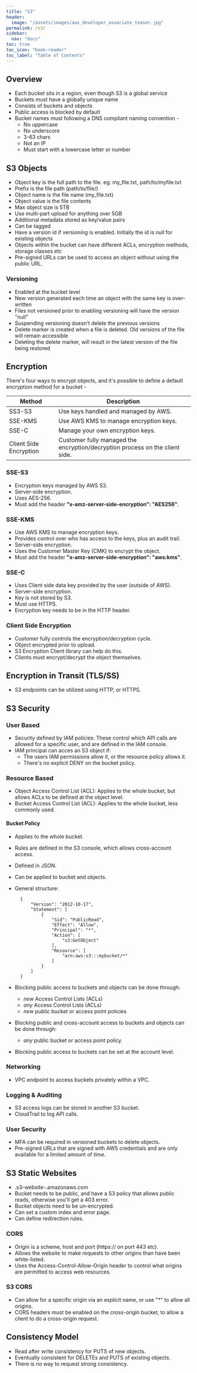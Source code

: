 ```yaml
---
title: "S3"
header:
  image: "/assets/images/aws_developer_associate_teaser.jpg"
permalink: /s3/
sidebar:
  nav: "docs"
toc: true
toc_icon: "book-reader"
toc_label: "Table of Contents"
---
```


## Overview

- Each bucket sits in a region, even though S3 is a global service
- Buckets must have a globally unique name
- Consists of buckets and objects
- Public access is blocked by default
- Bucket names must following a DNS compliant naming convention -
  - No uppercase
  - No underscore
  - 3-63 chars
  - Not an IP
  - Must start with a lowercase letter or number

## S3 Objects

- Object key is the full path to the file. eg: my_file.txt, path/to/myfile.txt
- Prefix is the file path (path/to/file/)
- Object name is the file name (my_file.txt)
- Object value is the file contents
- Max object size is 5TB
- Use multi-part upload for anything over 5GB
- Additional metadata stored as key/value pairs
- Can be tagged
- Have a version id if versioning is enabled. Initially the id is *null* for existing objects
- Objects within the bucket can have different ACLs, encryption methods, storage classes etc
- Pre-signed URLs can be used to access an object without using the public URL.

### Versioning

- Enabled at the bucket level
- New version generated each time an object with the same key is over-written
- Files not versioned prior to enabling versioning will have the version "null"
- Suspending versioning doesn't delete the previous versions
- Delete marker is created when a file is deleted. Old versions of the file will remain accessible
- Deleting the delete marker, will result in the latest version of the file being restored

## Encryption

There's four ways to encrypt objects, and it's possible to define a default encryption method for a bucket -

| Method                 | Description                                                                  |
|------------------------|------------------------------------------------------------------------------|
| SS3-S3                 | Use keys handled and managed by AWS.                                         |
| SSE-KMS                | Use AWS KMS to manage encryption keys.                                       |
| SSE-C                  | Manage your own encryption keys.                                             |
| Client Side Encryption | Customer fully managed the encryption/decryption process on the client side. |

### SSE-S3

- Encryption keys managed by AWS S3.
- Server-side encryption.
- Uses AES-256.
- Must add the header **"x-amz-server-side-encryption": "AES256"**.

### SSE-KMS

- Use AWS KMS to manage encryption keys.
- Provides control over who has access to the keys, plus an audit trail.
- Server-side encryption.
- Uses the Customer Master Key (CMK) to encrypt the object.
- Must add the header **"x-amz-server-side-encryption": "aws:kms"**.

### SSE-C

- Uses Client side data key provided by the user (outside of AWS).
- Server-side encryption.
- Key is not stored by S3.
- Must use HTTPS.
- Encryption key needs to be in the HTTP header.

### Client Side Encryption

- Customer fully controls the encryption/decryption cycle.
- Object encrypted prior to upload.
- S3 Encryption Client library can help do this.
- Clients must encrypt/decrypt the object themselves.

## Encryption in Transit (TLS/SS)

- S3 endpoints can be utilized using HTTP, or HTTPS.

## S3 Security

### User Based

- Security defined by IAM policies: These control which API calls are allowed for a specific user, and are defined in the IAM console.
- IAM principal can acces an S3 object if:
  - The users IAM permissions allow it, or the resource policy allows it.
  - There's no explicit DENY on the bucket policy.

### Resource Based


- Object Access Control List (ACL): Applies to the whole bucket, but allows ACLs to be defined at the object level.
- Bucket Access Control List (ACL): Applies to the whole bucket, less commonly used.

#### Bucket Policy

- Applies to the whole bucket.
- Rules are defined in the S3 console, which allows cross-account access.
- Defined in JSON.
- Can be applied to bucket and objects.
- General structure:

        {
            "Version": "2012-10-17",
            "Statement": [
                {
                    "Sid": "PublicRead",
                    "Effect": "Allow",
                    "Principal": "*",
                    "Action": [
                        "s3:GetObject"
                    ],
                    "Resource": [
                        "arn:aws:s3:::mybucket/*"
                    ]
                }
            ]
        }

- Blocking public access to buckets and objects can be done through:
  - *new* Access Control Lists (ACLs)
  - *any* Access Control Lists (ACLs)
  - *new* public bucket or access point policies
- Blocking public and cross-account access to buckets and objects can be done through:
  - *any* public bucket or access point policy.
- Blocking public access to buckets can be set at the account level.

### Networking

- VPC endpoint to access buckets privately within a VPC.

### Logging & Auditing

- S3 access logs can be stored in another S3 bucket.
- CloudTrail to log API calls.

### User Security

- MFA can be required in versioned buckets to delete objects.
- Pre-signed URLs that are signed with AWS credentials and are only available for a limited amount of time.

## S3 Static Websites

- <bucket name>.s3-website-<region>.amazonaws.com
- Bucket needs to be public, and have a S3 policy that allows public reads, otherwise you'll get a 403 error.
- Bucket objects need to be un-encrypted.
- Can set a custom index and error page.
- Can define redirection rules.


### CORS

- Origin is a scheme, host and port (https:// on port 443 etc).
- Allows the website to make requests to other origins than have been white-listed.
- Uses the Access-Control-Allow-Origin header to control what origins are permitted to access web resources.

### S3 CORS

- Can allow for a specific origin via an explicit name, or use "*" to allow all origins.
- CORS headers must be enabled on the cross-origin bucket, to allow a client to do a cross-origin request.


## Consistency Model

- Read after write consistency for PUTS of new objects.
- Eventually consistent for DELETEs and PUTS of existing objects.
- There is no way to request strong consistency.
